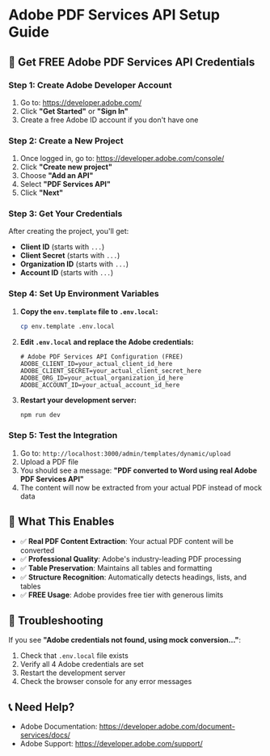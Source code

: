 # Adobe PDF Services API Setup Guide

## 🚀 **Get FREE Adobe PDF Services API Credentials**

### **Step 1: Create Adobe Developer Account**
1. Go to: https://developer.adobe.com/
2. Click **"Get Started"** or **"Sign In"**
3. Create a free Adobe ID account if you don't have one

### **Step 2: Create a New Project**
1. Once logged in, go to: https://developer.adobe.com/console/
2. Click **"Create new project"**
3. Choose **"Add an API"**
4. Select **"PDF Services API"**
5. Click **"Next"**

### **Step 3: Get Your Credentials**
After creating the project, you'll get:
- **Client ID** (starts with `...`)
- **Client Secret** (starts with `...`)
- **Organization ID** (starts with `...`)
- **Account ID** (starts with `...`)

### **Step 4: Set Up Environment Variables**

1. **Copy the `env.template` file to `.env.local`:**
   ```bash
   cp env.template .env.local
   ```

2. **Edit `.env.local` and replace the Adobe credentials:**
   ```env
   # Adobe PDF Services API Configuration (FREE)
   ADOBE_CLIENT_ID=your_actual_client_id_here
   ADOBE_CLIENT_SECRET=your_actual_client_secret_here
   ADOBE_ORG_ID=your_actual_organization_id_here
   ADOBE_ACCOUNT_ID=your_actual_account_id_here
   ```

3. **Restart your development server:**
   ```bash
   npm run dev
   ```

### **Step 5: Test the Integration**

1. Go to: `http://localhost:3000/admin/templates/dynamic/upload`
2. Upload a PDF file
3. You should see a message: **"PDF converted to Word using real Adobe PDF Services API"**
4. The content will now be extracted from your actual PDF instead of mock data

## 🎯 **What This Enables**

- ✅ **Real PDF Content Extraction**: Your actual PDF content will be converted
- ✅ **Professional Quality**: Adobe's industry-leading PDF processing
- ✅ **Table Preservation**: Maintains all tables and formatting
- ✅ **Structure Recognition**: Automatically detects headings, lists, and tables
- ✅ **FREE Usage**: Adobe provides free tier with generous limits

## 🔧 **Troubleshooting**

If you see **"Adobe credentials not found, using mock conversion..."**:
1. Check that `.env.local` file exists
2. Verify all 4 Adobe credentials are set
3. Restart the development server
4. Check the browser console for any error messages

## 📞 **Need Help?**

- Adobe Documentation: https://developer.adobe.com/document-services/docs/
- Adobe Support: https://developer.adobe.com/support/
